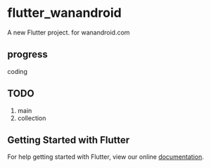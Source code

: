 # flutter_wanandroid

A new Flutter project. for wanandroid.com

## progress
coding

## TODO
1. main
2. collection

## Getting Started with Flutter

For help getting started with Flutter, view our online
[documentation](https://flutter.io/).
